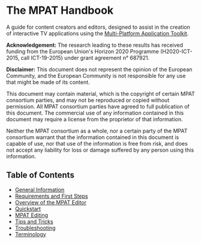 # The MPAT Handbook #

A guide for content creators and editors, designed to assist in the creation of interactive TV applications using the [Multi-Platform Application Toolkit](http://mpat.eu). 

**Acknowledgement:** The research leading to these results has received funding from the European Union's Horizon 2020 Programme (H2020-ICT-2015, call ICT-19-2015) under grant agreement n° 687921.

**Disclaimer:** This document does not represent the opinion of the European Community, and the European Community is not responsible for any use that might be made of its content.

This document may contain material, which is the copyright of certain MPAT consortium parties, and may not be reproduced or copied without permission. All MPAT consortium parties have agreed to full publication of this document. The commercial use of any information contained in this document may require a license from the proprietor of that information.

Neither the MPAT consortium as a whole, nor a certain party of the MPAT consortium warrant that the information contained in this document is capable of use, nor that use of the information is free from risk, and does not accept any liability for loss or damage suffered by any person using this information.

## Table of Contents ##

* [General Information](https://mpat-eu.github.io/handbook/01_general_information.html)
* [Requirements and First Steps](https://mpat-eu.github.io/handbook/02_requirements_and_first_steps.html)
* [Overview of the MPAT Editor](https://mpat-eu.github.io/handbook/03_overview_of_the_mpat_editor.html)
* [Quickstart](https://mpat-eu.github.io/handbook/04_quickstart.html)
* [MPAT Editing](https://mpat-eu.github.io/handbook/05_mpat_editing.html)
* [Tips and Tricks](https://mpat-eu.github.io/handbook/06_tips_and_tricks.html)
* [Troubleshooting](https://mpat-eu.github.io/handbook/07_troubleshooting.html)
* [Terminology](https://mpat-eu.github.io/handbook/08_terminology.html)
